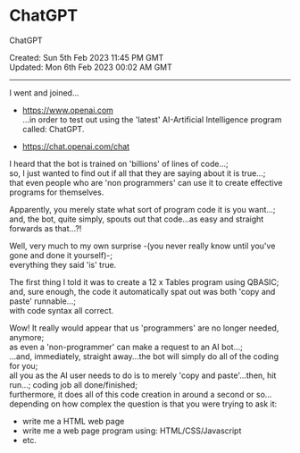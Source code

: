 # ChatGPT
ChatGPT

Created: Sun 5th Feb 2023 11:45 PM GMT  
Updated: Mon 6th Feb 2023 00:02 AM GMT

-----

I went and joined...
- https://www.openai.com  
...in order to test out using the 'latest' AI-Artificial Intelligence program called: ChatGPT.

- https://chat.openai.com/chat  

I heard that the bot is trained on 'billions' of lines of code...;    
so, I just wanted to find out if all that they are saying about it is true...;  
that even people who are 'non programmers' can use it to create effective programs for themselves.    

Apparently, you merely state what sort of program code it is you want...;   
and, the bot, quite simply, spouts out that code...as easy and straight forwards as that...?!  

Well, very much to my own surprise -(you never really know until you've gone and done it yourself)-;   
everything they said 'is' true. 

The first thing I told it was to create a 12 x Tables program using QBASIC;     
and, sure enough, the code it automatically spat out was both 'copy and paste' runnable...;   
with code syntax all correct.  

Wow! It really would appear that us 'programmers' are no longer needed, anymore;    
as even a 'non-programmer' can make a request to an AI bot...;  
...and, immediately, straight away...the bot will simply do all of the coding for you;    
all you as the AI user needs to do is to merely 'copy and paste'...then, hit run...; coding job all done/finished;  
furthermore, it does all of this code creation in around a second or so...  
depending on how complex the question is that you were trying to ask it:    

- write me a HTML web page  
- write me a web page program using: HTML/CSS/Javascript  
- etc.    
